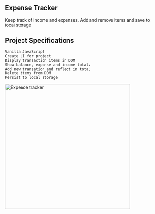 ## Expense Tracker

Keep track of income and expenses. Add and remove items and save to local storage

## Project Specifications
```
Vanilla JavaScript
Create UI for project
Display transaction items in DOM
Show balance, expense and income totals
Add new transation and reflect in total
Delete items from DOM
Persist to local storage
```

<img width="408" alt="Expence tracker" src="https://user-images.githubusercontent.com/77396594/149229364-53f05548-21d4-4f42-a54f-bafb5c43d9ad.png">
